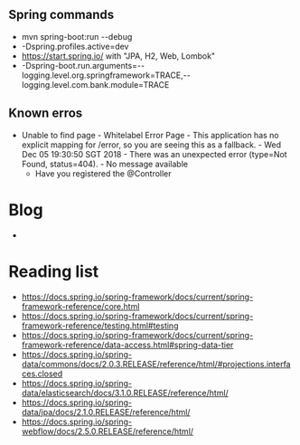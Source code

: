 ## Spring commands
* mvn spring-boot:run --debug
* -Dspring.profiles.active=dev
* https://start.spring.io/ with "JPA, H2, Web, Lombok"
* -Dspring-boot.run.arguments=--logging.level.org.springframework=TRACE,--logging.level.com.bank.module=TRACE


## Known erros
* Unable to find page - Whitelabel Error Page - This application has no explicit mapping for /error, so you are seeing this as a fallback. - Wed Dec 05 19:30:50 SGT 2018 - There was an unexpected error (type=Not Found, status=404). - No message available
  * Have you registered the @Controller
  
# Blog
*   

# Reading list
* https://docs.spring.io/spring-framework/docs/current/spring-framework-reference/core.html
* https://docs.spring.io/spring-framework/docs/current/spring-framework-reference/testing.html#testing
* https://docs.spring.io/spring-framework/docs/current/spring-framework-reference/data-access.html#spring-data-tier
* https://docs.spring.io/spring-data/commons/docs/2.0.3.RELEASE/reference/html/#projections.interfaces.closed
* https://docs.spring.io/spring-data/elasticsearch/docs/3.1.0.RELEASE/reference/html/
* https://docs.spring.io/spring-data/jpa/docs/2.1.0.RELEASE/reference/html/
* https://docs.spring.io/spring-webflow/docs/2.5.0.RELEASE/reference/html/